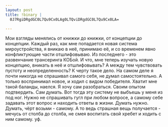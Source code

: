 ```yaml
--- 
layout: post
title: !binary |
  0J7RgiDRgdGC0L7Qu9Cx0LAg0LTQviDRgdGC0L7Qu9Cx0LA=

---
```

Мои взгляды менялись от книжки до книжки, от концепции до концепции. Каждый раз, как мне попадается новая система мироустройства, я вникаю в неё, принимаю её, и со временем явно конфликтующие части отшлифовываю. Из последнего - это развенчание трансеринга КОБой. И что, мне теперь изучать новую концепцию, вникать в неё и отшлифовывать? А между тем чувствовать пустоту и неопределенность? К черту такое дело.
На самом деле я почти никогда не спрашивал самого себя, не думал самостоятельно. А только воспринимал новое, и ходил с видом победителя. Хватит мне такой баланды, наелся. Я хочу сам разобраться. Своим опытом подтвердить. Сам думать. Вот тогда эту систему не выбъешь у меня из под ног. 
Нужно не спрашивать гугл при любом вопросе, а самому себе задавать этот вопрос и находить ответы в жизни. Думать нужно. Думать, чёрт возьми - самому. А то ведь страшная вещь получается - мечусь от столба до столба, не смея воспитать свой хребет и ходить с ним самому. уф.
